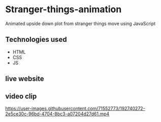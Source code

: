 # Stranger-things-animation

Animated upside down plot from stranger things move using JavaScript


## Technologies used

* HTML
* CSS
* JS

## live website

## video clip

https://user-images.githubusercontent.com/71552773/192740272-2e5ce30c-96bd-4704-8bc3-a07204d27d61.mp4
